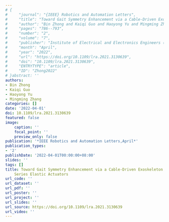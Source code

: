 ```yaml
---
# {
#     "journal": "{IEEE} Robotics and Automation Letters",
#     "title": "Toward Gait Symmetry Enhancement via a Cable-Driven Exoskeleton Powered by Series Elastic Actuators",
#     "author": "Bin Zhong and Kaiqi Guo and Haoyong Yu and Mingming Zhang",
#     "pages": "786--793",
#     "number": "2",
#     "volume": "7",
#     "publisher": "Institute of Electrical and Electronics Engineers ({IEEE})",
#     "month": "April",
#     "year": "2022",
#     "url": "https://doi.org/10.1109/lra.2021.3130639",
#     "doi": "10.1109/lra.2021.3130639",
#     "ENTRYTYPE": "article",
#     "ID": "Zhong2022"
# }abstract: ''
authors:
- Bin Zhong
- Kaiqi Guo
- Haoyong Yu
- Mingming Zhang
categories: []
date: '2022-04-01'
doi: 10.1109/lra.2021.3130639
featured: false
image:
    caption: ''
    focal_point: ''
    preview_only: false
publication: '*IEEE Robotics and Automation Letters,April*'
publication_types:
- '2'
publishDate: '2022-04-01T00:00:00+08:00'
slides: ''
tags: []
title: Toward Gait Symmetry Enhancement via a Cable-Driven Exoskeleton Powered by
    Series Elastic Actuators
url_code: ''
url_dataset: ''
url_pdf: ''
url_poster: ''
url_project: ''
url_slides: ''
url_source: https://doi.org/10.1109/lra.2021.3130639
url_video: ''
---
```

